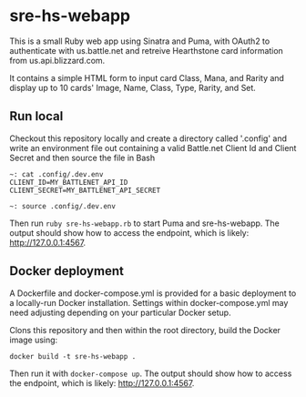 
# sre-hs-webapp

This is a small Ruby web app using Sinatra and Puma, with OAuth2 to authenticate
with us.battle.net and retreive Hearthstone card information from us.api.blizzard.com.

It contains a simple HTML form to input card Class, Mana, and Rarity and display up to 10
cards' Image, Name, Class, Type, Rarity, and Set.


## Run local

Checkout this repository locally and create a directory called '.config' and write an
environment file out containing a valid Battle.net Client Id and Client Secret and then
source the file in Bash

    ~: cat .config/.dev.env
    CLIENT_ID=MY_BATTLENET_API_ID
    CLIENT_SECRET=MY_BATTLENET_API_SECRET

    ~: source .config/.dev.env

Then run `ruby sre-hs-webapp.rb` to start Puma and sre-hs-webapp. The output should show
how to access the endpoint, which is likely: http://127.0.0.1:4567.


## Docker deployment

A Dockerfile and docker-compose.yml is provided for a basic deployment to a locally-run
Docker installation. Settings within docker-compose.yml may need adjusting depending on
your particular Docker setup.

Clons this repository and then within the root directory, build the Docker image using:

    docker build -t sre-hs-webapp .

Then run it with `docker-compose up`. The output should show how to access the endpoint,
which is likely: http://127.0.0.1:4567.
